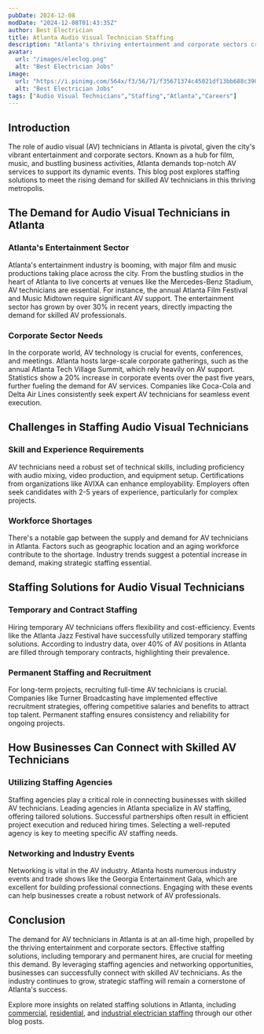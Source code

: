 ```yaml
---
pubDate: 2024-12-08
modDate: "2024-12-08T01:43:35Z"
author: Best Electrician
title: Atlanta Audio Visual Technician Staffing
description: "Atlanta's thriving entertainment and corporate sectors create a high demand for audio visual technicians. Learn how staffing solutions are connecting businesses with skilled professionals in this specialized field."
avatar:
  url: "/images/eleclog.png"
  alt: "Best Electrician Jobs"
image:
  url: "https://i.pinimg.com/564x/f3/56/71/f35671374c45021df13bb688c390a3a2.jpg"
  alt: "Best Electrician Jobs"
tags: ["Audio Visual Technicians","Staffing","Atlanta","Careers"]
---
```


## Introduction

The role of audio visual (AV) technicians in Atlanta is pivotal, given the city's vibrant entertainment and corporate sectors. Known as a hub for film, music, and bustling business activities, Atlanta demands top-notch AV services to support its dynamic events. This blog post explores staffing solutions to meet the rising demand for skilled AV technicians in this thriving metropolis.

## The Demand for Audio Visual Technicians in Atlanta

### Atlanta's Entertainment Sector

Atlanta's entertainment industry is booming, with major film and music productions taking place across the city. From the bustling studios in the heart of Atlanta to live concerts at venues like the Mercedes-Benz Stadium, AV technicians are essential. For instance, the annual Atlanta Film Festival and Music Midtown require significant AV support. The entertainment sector has grown by over 30% in recent years, directly impacting the demand for skilled AV professionals.

### Corporate Sector Needs

In the corporate world, AV technology is crucial for events, conferences, and meetings. Atlanta hosts large-scale corporate gatherings, such as the annual Atlanta Tech Village Summit, which rely heavily on AV support. Statistics show a 20% increase in corporate events over the past five years, further fueling the demand for AV services. Companies like Coca-Cola and Delta Air Lines consistently seek expert AV technicians for seamless event execution.

## Challenges in Staffing Audio Visual Technicians

### Skill and Experience Requirements

AV technicians need a robust set of technical skills, including proficiency with audio mixing, video production, and equipment setup. Certifications from organizations like AVIXA can enhance employability. Employers often seek candidates with 2-5 years of experience, particularly for complex projects.

### Workforce Shortages

There's a notable gap between the supply and demand for AV technicians in Atlanta. Factors such as geographic location and an aging workforce contribute to the shortage. Industry trends suggest a potential increase in demand, making strategic staffing essential.

## Staffing Solutions for Audio Visual Technicians

### Temporary and Contract Staffing

Hiring temporary AV technicians offers flexibility and cost-efficiency. Events like the Atlanta Jazz Festival have successfully utilized temporary staffing solutions. According to industry data, over 40% of AV positions in Atlanta are filled through temporary contracts, highlighting their prevalence.

### Permanent Staffing and Recruitment

For long-term projects, recruiting full-time AV technicians is crucial. Companies like Turner Broadcasting have implemented effective recruitment strategies, offering competitive salaries and benefits to attract top talent. Permanent staffing ensures consistency and reliability for ongoing projects.

## How Businesses Can Connect with Skilled AV Technicians

### Utilizing Staffing Agencies

Staffing agencies play a critical role in connecting businesses with skilled AV technicians. Leading agencies in Atlanta specialize in AV staffing, offering tailored solutions. Successful partnerships often result in efficient project execution and reduced hiring times. Selecting a well-reputed agency is key to meeting specific AV staffing needs.

### Networking and Industry Events

Networking is vital in the AV industry. Atlanta hosts numerous industry events and trade shows like the Georgia Entertainment Gala, which are excellent for building professional connections. Engaging with these events can help businesses create a robust network of AV professionals.

## Conclusion

The demand for AV technicians in Atlanta is at an all-time high, propelled by the thriving entertainment and corporate sectors. Effective staffing solutions, including temporary and permanent hires, are crucial for meeting this demand. By leveraging staffing agencies and networking opportunities, businesses can successfully connect with skilled AV technicians. As the industry continues to grow, strategic staffing will remain a cornerstone of Atlanta's success.

Explore more insights on related staffing solutions in Atlanta, including [commercial](/posts/atlanta-commercial-electrician-staffing), [residential](/posts/atlanta-residential-electrician-staffing), and [industrial electrician staffing](/posts/atlanta-industrial-electrician-staffing) through our other blog posts.